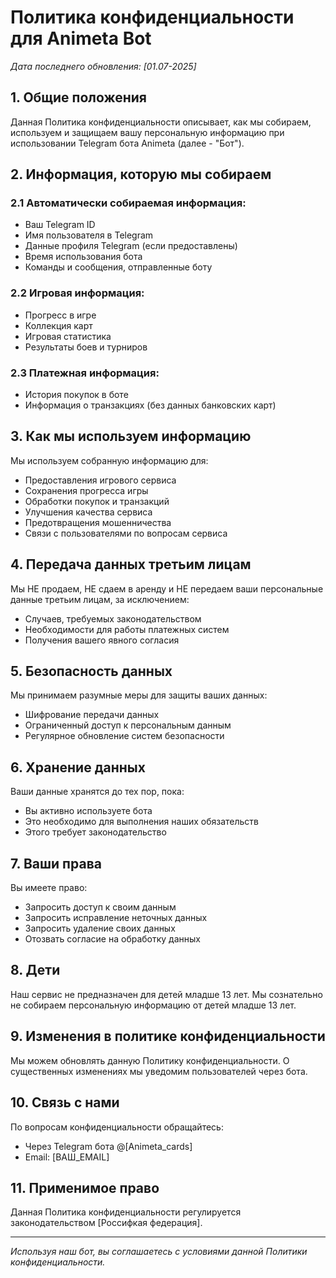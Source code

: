 # Политика конфиденциальности для Animeta Bot

*Дата последнего обновления: [01.07-2025]*

## 1. Общие положения

Данная Политика конфиденциальности описывает, как мы собираем, используем и защищаем вашу персональную информацию при использовании Telegram бота Animeta (далее - "Бот").

## 2. Информация, которую мы собираем

### 2.1 Автоматически собираемая информация:
- Ваш Telegram ID
- Имя пользователя в Telegram
- Данные профиля Telegram (если предоставлены)
- Время использования бота
- Команды и сообщения, отправленные боту

### 2.2 Игровая информация:
- Прогресс в игре
- Коллекция карт
- Игровая статистика
- Результаты боев и турниров

### 2.3 Платежная информация:
- История покупок в боте
- Информация о транзакциях (без данных банковских карт)

## 3. Как мы используем информацию

Мы используем собранную информацию для:
- Предоставления игрового сервиса
- Сохранения прогресса игры
- Обработки покупок и транзакций
- Улучшения качества сервиса
- Предотвращения мошенничества
- Связи с пользователями по вопросам сервиса

## 4. Передача данных третьим лицам

Мы НЕ продаем, НЕ сдаем в аренду и НЕ передаем ваши персональные данные третьим лицам, за исключением:
- Случаев, требуемых законодательством
- Необходимости для работы платежных систем
- Получения вашего явного согласия

## 5. Безопасность данных

Мы принимаем разумные меры для защиты ваших данных:
- Шифрование передачи данных
- Ограниченный доступ к персональным данным
- Регулярное обновление систем безопасности

## 6. Хранение данных

Ваши данные хранятся до тех пор, пока:
- Вы активно используете бота
- Это необходимо для выполнения наших обязательств
- Этого требует законодательство

## 7. Ваши права

Вы имеете право:
- Запросить доступ к своим данным
- Запросить исправление неточных данных
- Запросить удаление своих данных
- Отозвать согласие на обработку данных

## 8. Дети

Наш сервис не предназначен для детей младше 13 лет. Мы сознательно не собираем персональную информацию от детей младше 13 лет.

## 9. Изменения в политике конфиденциальности

Мы можем обновлять данную Политику конфиденциальности. О существенных изменениях мы уведомим пользователей через бота.

## 10. Связь с нами

По вопросам конфиденциальности обращайтесь:
- Через Telegram бота @[Animeta_cards]
- Email: [ВАШ_EMAIL]

## 11. Применимое право

Данная Политика конфиденциальности регулируется законодательством [Россифкая федерация].

---

*Используя наш бот, вы соглашаетесь с условиями данной Политики конфиденциальности.* 
